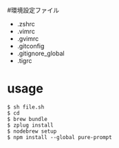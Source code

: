#環境設定ファイル
* .zshrc
* .vimrc
* .gvimrc
* .gitconfig
* .gitignore_global
* .tigrc

# usage
```
$ sh file.sh
$ cd
$ brew bundle
$ zplug install
$ nodebrew setup
$ npm install --global pure-prompt
```
